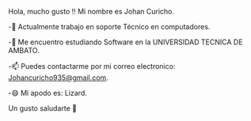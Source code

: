 Hola, mucho gusto !! 
Mi nombre es Johan Curicho.

-🔭 Actualmente trabajo en soporte Técnico en computadores.

-🌱 Me encuentro estudiando Software en la UNIVERSIDAD TECNICA DE AMBATO.

-📫 Puedes contactarme por mi correo electronico: Johancuricho935@gmail.com.

-😄 Mi apodo es: Lizard.

Un gusto saludarte 👋
